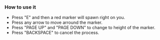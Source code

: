### How to use it

- Press "E" and then a red marker will spawn right on you. 
- Press any arrow to move arround the marker. 
- Press "PAGE UP" and "PAGE DOWN" to change to height of the marker.
- Press "BACKSPACE" to cancel the process.
